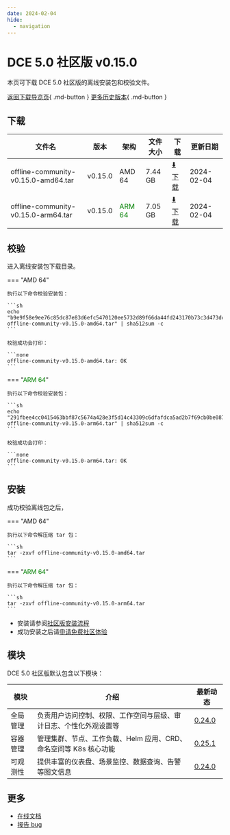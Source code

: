 ```yaml
---
date: 2024-02-04
hide:
  - navigation
---
```


# DCE 5.0 社区版 v0.15.0

本页可下载 DCE 5.0 社区版的离线安装包和校验文件。

[返回下载导览页](../index.md){ .md-button } [更多历史版本](./dce5-installer-history.md){ .md-button }

## 下载

| 文件名                      | 版本    | 架构 | 文件大小 | 下载         | 更新日期  |
| -------------------------- | ------- | --- | ------- | ---------- | -------- |
| offline-community-v0.15.0-amd64.tar | v0.15.0 | AMD 64 | 7.44 GB | [:arrow_down: 下载](https://qiniu-download-public.daocloud.io/DaoCloud_Enterprise/dce5/offline-community-v0.15.0-amd64.tar) | 2024-02-04 |
| offline-community-v0.15.0-arm64.tar | v0.15.0 | <font color="green">ARM 64</font> | 7.05 GB | [:arrow_down: 下载](https://qiniu-download-public.daocloud.io/DaoCloud_Enterprise/dce5/offline-community-v0.15.0-arm64.tar) | 2024-02-04 |

## 校验

进入离线安装包下载目录。

=== "AMD 64"

    执行以下命令校验安装包：

    ```sh
    echo "b9e9f58e9ee76c85dc87e83d6efc5470120ee5732d89f66da44fd243170b73c3d473dc57f8426fabe157612d1228351e7a9c4f47e71c66c35e4525728e2630a8  offline-community-v0.15.0-amd64.tar" | sha512sum -c
    ```

    校验成功会打印：

    ```none
    offline-community-v0.15.0-amd64.tar: OK
    ```

=== "<font color="green">ARM 64</font>"

    执行以下命令校验安装包：

    ```sh
    echo "291fbee4cc0415463bbf87c5674a428e3f5d14c43309c6dfafdca5ad2b7f69cb0be087010bd5a7a63e4c04f05d16259fd0e5251b11f0f939d892064a6d952ad8  offline-community-v0.15.0-arm64.tar" | sha512sum -c
    ```

    校验成功会打印：

    ```none
    offline-community-v0.15.0-arm64.tar: OK
    ```

## 安装

成功校验离线包之后，

=== "AMD 64"

    执行以下命令解压缩 tar 包：

    ```sh
    tar -zxvf offline-community-v0.15.0-amd64.tar
    ```

=== "<font color="green">ARM 64</font>"

    执行以下命令解压缩 tar 包：

    ```sh
    tar -zxvf offline-community-v0.15.0-arm64.tar
    ```

- 安装请参阅[社区版安装流程](../../install/community/k8s/online.md#_2)
- 成功安装之后请[申请免费社区体验](../../dce/license0.md)

## 模块

DCE 5.0 社区版默认包含以下模块：

| 模块     | 介绍            | 最新动态         |
| -------- | -------------- | -------------- |
| 全局管理 | 负责用户访问控制、权限、工作空间与层级、审计日志、个性化外观设置等      | [0.24.0](../../ghippo/intro/release-notes.md#v0240) |
| 容器管理 | 管理集群、节点、工作负载、Helm 应用、CRD、命名空间等 K8s 核心功能 | [0.25.1](../../kpanda/intro/release-notes.md#v0250) |
| 可观测性 | 提供丰富的仪表盘、场景监控、数据查询、告警等图文信息              | [0.24.0](../../insight/intro/releasenote.md#v0240)  |

## 更多

- [在线文档](../../dce/index.md)
- [报告 bug](https://github.com/DaoCloud/DaoCloud-docs/issues)
